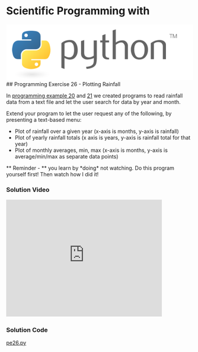 # Scientific Programming with 
<img src="../../imgs/python.png"/>
## Programming Exercise 26 - Plotting Rainfall

In [programming example 20](../pe20) and [21](../pe21) we created programs to read rainfall data from a text file and let the user search for data by year and month.

Extend your program to let the user request any of the following, by presenting a text-based menu:

- Plot of rainfall over a given year (x-axis is months, y-axis is rainfall)
- Plot of yearly rainfall totals (x axis is years, y-axis is rainfall total for that year)
- Plot of monthly averages, min, max (x-axis is months, y-axis is average/min/max as separate data points)

<div class="highlight">** Reminder -  ** you learn by *doing* not watching.  Do this program yourself first!  Then watch how I did it!</div>

### Solution Video
<iframe width="420" height="315" src="https://www.youtube.com/embed/yCA568PxoeM" frameborder="0" allowfullscreen></iframe>

### Solution Code
[pe26.py](pe26.py)



